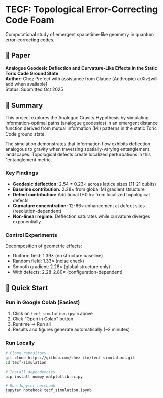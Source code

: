 # TECF: Topological Error-Correcting Code Foam

Computational study of emergent spacetime-like geometry in quantum error-correcting codes.

## 📄 Paper

**Analogue Geodesic Deflection and Curvature-Like Effects in the Static Toric Code Ground State**  
**Author:** Chez Prefect with assistance from Claude (Anthropic) 
arXiv:[will add when available]  
Status: Submitted Oct 2025

## 🎯 Summary

This project explores the Analogue Gravity Hypothesis by simulating information-optimal paths (analogue geodesics) in an emergent distance function derived from mutual information (MI) patterns in the static Toric Code ground state.

The simulation demonstrates that information flow exhibits deflection analogous to gravity when traversing spatially-varying entanglement landscapes. Topological defects create localized perturbations in this "entanglement metric.

### Key Findings

- **Geodesic deflection:** 2.54 ± 0.23× across lattice sizes (11-21 qubits)
- **Baseline contribution:** 2.28× from global MI gradient structure  
- **Defect contribution:** Additional 0-0.5× from localized topological defects
- **Curvature concentration:** 12-66× enhancement at defect sites (resolution-dependent)
- **Non-linear regime:** Deflection saturates while curvature diverges exponentially

### Control Experiments

Decomposition of geometric effects:
- Uniform field: 1.39× (no structure baseline)
- Random field: 1.33× (noise check)
- Smooth gradient: 2.28× (global structure only)
- With defects: 2.28-2.80× (configuration-dependent)

## 🚀 Quick Start

### Run in Google Colab (Easiest)

1. Click on `tecf_simulation.ipynb` above
2. Click "Open in Colab" button
3. Runtime → Run all
4. Results and figures generate automatically (~2 minutes)

### Run Locally
```bash
# Clone repository
git clone https://github.com/chez-ito/tecf-simulation.git
cd tecf-simulation

# Install dependencies
pip install numpy matplotlib scipy

# Run Jupyter notebook
jupyter notebook tecf_simulation.ipynb
